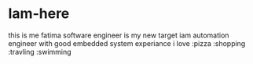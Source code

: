 # Iam-here
this is me fatima 
software engineer is my new target
iam automation engineer with good embedded system experiance
i love :pizza :shopping :travling :swimming
